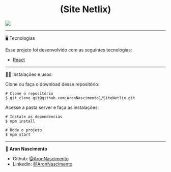 
<h1 align="center">
  (Site Netlix)
    </h1>
    
![](https://github.com/AronNascimento1/SiteNetlix/blob/main/public/assets/netflix.gif)




_________
🖥️ Tecnologias

Esse projeto foi desenvolvido com as seguintes tecnologias:

- [React](https://reactjs.org)

_________
🧑‍💻 Instalações e usos

Clone ou faça o download desse repositório:

```
# Clone o repositório
$ git clone git@github.com:AronNascimento1/SiteNetlix.git
```

Acesse a pasta server e faça as instalações:

```
# Instale as dependencias
$ npm install

# Rode o projeto
$ npm start
```
_________

👤 **Aron Nascimento**
* Github: [@AronNascimento](https://github.com/AronNascimento1)
* Linkedin: [@AronNascimento](https://www.linkedin.com/in/aron-nascimento-a09bbba0/)

